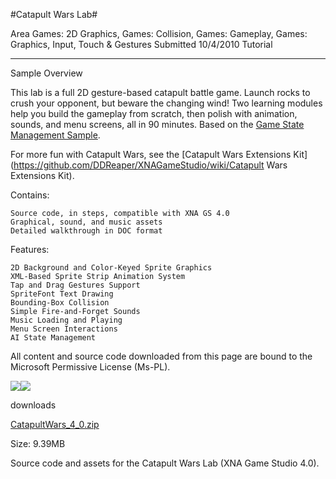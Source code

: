 #Catapult Wars Lab#

Area
Games: 2D Graphics, Games: Collision, Games: Gameplay, Games: Graphics, Input, Touch & Gestures
Submitted
10/4/2010
Tutorial

---

Sample Overview

This lab is a full 2D gesture-based catapult battle game. Launch rocks to crush your opponent, but beware the changing wind! Two learning modules help you build the gameplay from scratch, then polish with animation, sounds, and menu screens, all in 90 minutes. Based on the [Game State Management Sample](https://github.com/DDReaper/XNAGameStudio/wiki/Game-State-Management-(Mango,-C%23VB)).

For more fun with Catapult Wars, see the [Catapult Wars Extensions Kit](https://github.com/DDReaper/XNAGameStudio/wiki/Catapult Wars Extensions Kit).

Contains:

    Source code, in steps, compatible with XNA GS 4.0
    Graphical, sound, and music assets
    Detailed walkthrough in DOC format

Features:

    2D Background and Color-Keyed Sprite Graphics
    XML-Based Sprite Strip Animation System
    Tap and Drag Gestures Support
    SpriteFont Text Drawing
    Bounding-Box Collision
    Simple Fire-and-Forget Sounds
    Music Loading and Playing
    Menu Screen Interactions
    AI State Management


All content and source code downloaded from this page are bound to the Microsoft Permissive License (Ms-PL).

![](https://github.com/DDReaper/XNAGameStudio/blob/master/Images/catapultwars2.png)![](https://github.com/DDReaper/XNAGameStudio/blob/master/Images/catapultwars2.png)	

 
downloads

[CatapultWars_4_0.zip](https://github.com/DDReaper/XNAGameStudio/blob/master/Samples/CatapultWars_4_0.zip?raw=true)

Size: 9.39MB

Source code and assets for the Catapult Wars Lab (XNA Game Studio 4.0). 